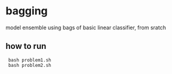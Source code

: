 # bagging
model ensemble using bags of basic linear classifier, from sratch
## how to run
` bash problem1.sh`  
` bash problem2.sh`  
